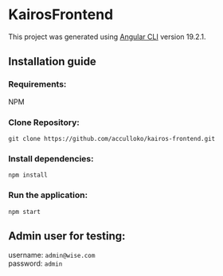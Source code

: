 # KairosFrontend

This project was generated using [Angular CLI](https://github.com/angular/angular-cli) version 19.2.1.

## Installation guide
### Requirements:
NPM

### Clone Repository:
```
git clone https://github.com/acculloko/kairos-frontend.git
```

### Install dependencies:
```
npm install
```

### Run the application:
```
npm start
```

## Admin user for testing:
username: ```admin@wise.com```\
password: ```admin```
